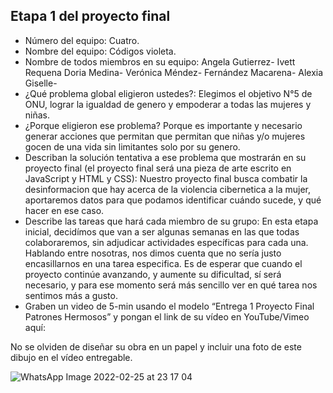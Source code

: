 ## Etapa 1 del proyecto final

- Número del equipo: Cuatro.
- Nombre del equipo: Códigos violeta.
- Nombre de todos miembros en su equipo: Angela Gutierrez- Ivett Requena Doria Medina- Verónica Méndez- Fernández Macarena- Alexia Giselle-
- ¿Qué problema global eligieron ustedes?: Elegimos el objetivo N°5 de ONU, lograr la igualdad de genero y empoderar a todas las mujeres y niñas.
- ¿Porque eligieron ese problema? Porque es importante y necesario generar acciones que permitan que permitan que niñas y/o mujeres  gocen de una vida sin limitantes solo por su genero.
- Describan la solución tentativa a ese problema que mostrarán en su proyecto final (el proyecto final será una pieza de arte escrito en JavaScript y HTML y CSS): Nuestro proyecto final busca combatir la desinformacion que hay acerca de la violencia cibernetica a la mujer, aportaremos datos para que podamos identificar cuándo sucede, y qué hacer en ese caso.
- Describe las tareas que hará cada miembro de su grupo: En esta etapa inicial, decidímos que van a ser algunas semanas en las que todas colaboraremos, sin adjudicar actividades específicas para cada una. Hablando entre nosotras, nos dimos cuenta que no sería justo encasillarnos en una tarea especifica. Es de esperar que cuando el proyecto continúe avanzando, y aumente su dificultad, sí será necesario, y para ese momento será más sencillo ver en qué tarea nos sentimos más a gusto.
- Graben un video de 5-min usando el modelo “Entrega 1 Proyecto Final Patrones Hermosos” y pongan el link de su vídeo en YouTube/Vimeo aquí:

No se olviden de diseñar su obra en un papel y incluir una foto de este dibujo en el vídeo entregable.

![WhatsApp Image 2022-02-25 at 23 17 04](https://user-images.githubusercontent.com/100317719/155826146-dc9e9ff4-d77d-4524-95c9-eb9c9dcbcfff.jpeg)
